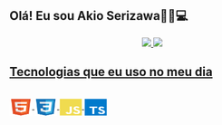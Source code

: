 ## Olá! Eu sou Akio Serizawa👨‍💻💻

<div align="center">
  <a href="https://github.com/AkioSerizawa">
  <img height="180em" src="https://github-readme-stats.vercel.app/api?username=AkioSerizawa&show_icons=true&theme=midnight-purple&include_all_commits=true&count_private=true"/>
  <img height="180em" src="https://github-readme-stats.vercel.app/api/top-langs/?username=AkioSerizawa&layout=compact&langs_count=7&theme=midnight-purple"/>
</div>
  
## Tecnologias que eu uso no meu dia
<div style="display: inline_block"><br>
  <img align="center" alt="Akio-HTML" height="30" width="40" src="https://raw.githubusercontent.com/devicons/devicon/master/icons/html5/html5-original.svg">
  <img align="center" alt="Akio-CSS" height="30" width="40" src="https://raw.githubusercontent.com/devicons/devicon/master/icons/css3/css3-original.svg">
  <img align="center" alt="Akio-Js" height="30" width="40" src="https://raw.githubusercontent.com/devicons/devicon/master/icons/javascript/javascript-plain.svg">
  <img align="center" alt="Akio-Ts" height="30" width="40" src="https://raw.githubusercontent.com/devicons/devicon/master/icons/typescript/typescript-plain.svg">
</div>

